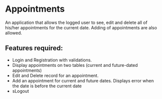 # Appointments

An application that allows the logged user to see, edit and delete all of his/her appointments for the current date. Adding of appointments are also allowed.

## Features required:

- Login and Registration with validations.
- Display appointments on two tables (current and future-dated appointments)
- Edit and Delete record for an appointment.
- Add an appointment for current and future dates. Displays error when the date is before the current date
- sLogout